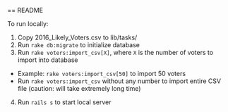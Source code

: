 == README

To run locally:

1. Copy 2016_Likely_Voters.csv to lib/tasks/
2. Run `rake db:migrate` to initialize database
3. Run `rake voters:import_csv[X]`, where `X` is the number of voters to import into database
  * Example: `rake voters:import_csv[50]` to import 50 voters
  * Run `rake voters:import_csv` without any number to import entire CSV file (caution: will take extremely long time)
4. Run `rails s` to start local server
